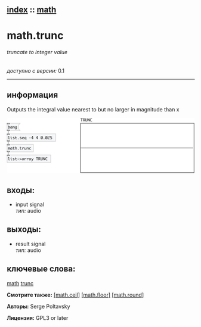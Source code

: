 [index](index.html) :: [math](category_math.html)
---

# math.trunc

###### truncate to integer value

*доступно с версии:* 0.1

---


## информация
Outputs the integral value nearest to but no larger in magnitude than x


[![example](../examples/img/math.trunc.jpg)](../examples/pd/math.trunc.pd)









## входы:

* input signal<br>
_тип:_ audio



## выходы:

* result signal<br>
_тип:_ audio



## ключевые слова:

[math](keywords/math.html)
[trunc](keywords/trunc.html)



**Смотрите также:**
[\[math.ceil\]](math.ceil.html)
[\[math.floor\]](math.floor.html)
[\[math.round\]](math.round.html)




**Авторы:** Serge Poltavsky




**Лицензия:** GPL3 or later





